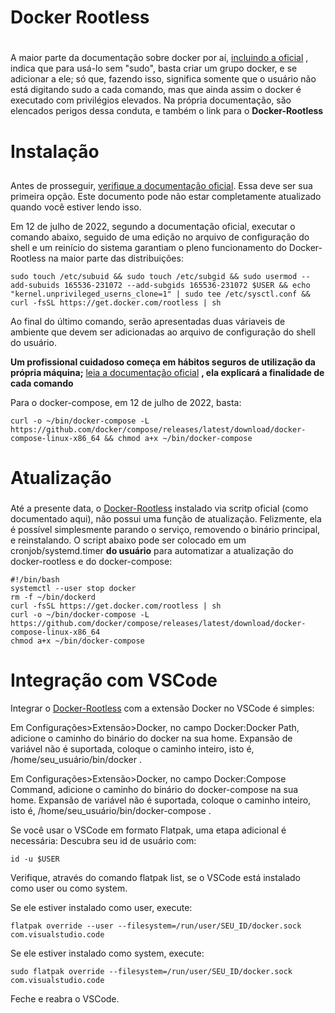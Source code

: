 # Docker Rootless <h1>

A maior parte da documentação sobre docker por aí, [incluindo a oficial](https://docs.docker.com/engine/install/linux-postinstall/) , indica que para usá-lo sem "sudo", basta criar um grupo docker, e se adicionar a ele; só que, fazendo isso, significa somente que o usuário não está digitando sudo a cada comando, mas que ainda assim o docker é executado com privilégios elevados. Na própria documentação, são elencados perigos dessa conduta, e também o link para o **Docker-Rootless**

# Instalação <h2>

Antes de prosseguir, [verifique a documentação oficial](https://docs.docker.com/engine/security/rootless/). Essa deve ser sua primeira opção. Este documento pode não estar completamente atualizado quando você estiver lendo isso.

Em 12 de julho de 2022, segundo a documentação oficial, executar o comando abaixo, seguido de uma edição no arquivo de configuração do shell e um reinício do sistema garantiam o pleno funcionamento do Docker-Rootless na maior parte das distribuições:

    sudo touch /etc/subuid && sudo touch /etc/subgid && sudo usermod --add-subuids 165536-231072 --add-subgids 165536-231072 $USER && echo "kernel.unprivileged_userns_clone=1" | sudo tee /etc/sysctl.conf && curl -fsSL https://get.docker.com/rootless | sh

Ao final do último comando, serão apresentadas duas váriaveis de ambiente que devem ser adicionadas ao arquivo de configuração do shell do usuário.
 
 **Um profissional cuidadoso começa em hábitos seguros de utilização da própria máquina;** [leia a documentação oficial](https://docs.docker.com/engine/security/rootless/) **, ela explicará a finalidade de cada comando**

Para o docker-compose, em 12 de julho de 2022, basta:

    curl -o ~/bin/docker-compose -L https://github.com/docker/compose/releases/latest/download/docker-compose-linux-x86_64 && chmod a+x ~/bin/docker-compose

# Atualização <h3>

Até a presente data, o [Docker-Rootless](https://docs.docker.com/engine/security/rootless/) instalado via scritp oficial (como documentado aqui), não possui uma função de atualização. Felizmente, ela é possível simplesmente parando o serviço, removendo o binário principal, e reinstalando. O script abaixo pode ser colocado em um cronjob/systemd.timer **do usuário** para automatizar a atualização do docker-rootless e do docker-compose:

    #!/bin/bash
    systemctl --user stop docker
    rm -f ~/bin/dockerd
    curl -fsSL https://get.docker.com/rootless | sh
    curl -o ~/bin/docker-compose -L https://github.com/docker/compose/releases/latest/download/docker-compose-linux-x86_64
    chmod a+x ~/bin/docker-compose

# Integração com VSCode

Integrar o [Docker-Rootless](https://docs.docker.com/engine/security/rootless/) com a extensão Docker no VSCode é simples:

Em Configurações>Extensão>Docker, no campo Docker:Docker Path, adicione o caminho do binário do docker na sua home. Expansão de variável não é suportada, coloque o caminho inteiro, isto é, /home/seu_usuário/bin/docker .

Em Configurações>Extensão>Docker, no campo Docker:Compose Command, adicione o caminho do binário do docker-compose na sua home. Expansão de variável não é suportada, coloque o caminho inteiro, isto é, /home/seu_usuário/bin/docker-compose .

Se você usar o VSCode em formato Flatpak, uma etapa adicional é necessária:
Descubra seu id de usuário com:

    id -u $USER

Verifique, através do comando flatpak list, se o VSCode está instalado como user ou como system.

Se ele estiver instalado como user, execute:

    flatpak override --user --filesystem=/run/user/SEU_ID/docker.sock com.visualstudio.code

Se ele estiver instalado como system, execute:
    
    sudo flatpak override --filesystem=/run/user/SEU_ID/docker.sock com.visualstudio.code

Feche e reabra o VSCode.
